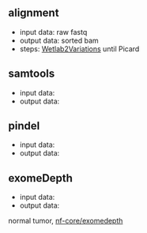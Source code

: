 ## alignment
- input data: raw fastq
- output data: sorted bam
- steps: [Wetlab2Variations](https://github.com/inab/Wetlab2Variations/tree/eosc-life) until Picard

## samtools
- input data:
- output data:

## pindel
- input data:
- output data:

## exomeDepth
- input data:
- output data:

normal tumor, [nf-core/exomedepth](https://github.com/PhilPalmer/exomedepth)

